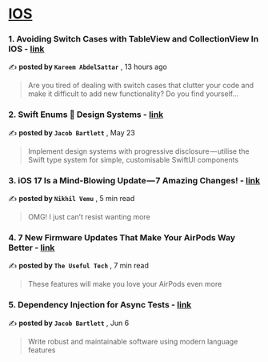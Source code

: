 
<h1><a href=https://medium.com/tag/ios/recommended target="_blank" rel="noopener noreferrer">IOS</a></h1>
<h3>1. Avoiding Switch Cases with TableView and CollectionView In IOS - <a href=https://medium.com/@kareem.as.aboelfateh?source=tag_recommended_feed---------0-84----------ios----------0719d55d_eb08_46b8_8d84_9f91072b0b9d------- target="_blank" rel="noopener noreferrer">link</a></h3>

✍️ **posted by `Kareem AbdelSattar`** <date> , 13 hours ago</date>

<blockquote>Are you tired of dealing with switch cases that clutter your code and make it difficult to add new functionality? Do you find yourself…</blockquote>

<h3>2. Swift Enums 🤝 Design Systems - <a href=https://medium.com/@jacobmartinbartlett?source=tag_recommended_feed---------1-107----------ios----------0719d55d_eb08_46b8_8d84_9f91072b0b9d------- target="_blank" rel="noopener noreferrer">link</a></h3>

✍️ **posted by `Jacob Bartlett`** <date> , May 23</date>

<blockquote>Implement design systems with progressive disclosure — utilise the Swift type system for simple, customisable SwiftUI components</blockquote>

<h3>3. iOS 17 Is a Mind-Blowing Update — 7 Amazing Changes! - <a href=https://medium.com/@nikhilvemu?source=tag_recommended_feed---------2-85----------ios----------0719d55d_eb08_46b8_8d84_9f91072b0b9d------- target="_blank" rel="noopener noreferrer">link</a></h3>

✍️ **posted by `Nikhil Vemu`** <date> , 5 min read</date>

<blockquote>OMG! I just can’t resist wanting more</blockquote>

<h3>4. 7 New Firmware Updates That Make Your AirPods Way Better - <a href=https://medium.com/@theusefultech?source=tag_recommended_feed---------3-84----------ios----------0719d55d_eb08_46b8_8d84_9f91072b0b9d------- target="_blank" rel="noopener noreferrer">link</a></h3>

✍️ **posted by `The Useful Tech`** <date> , 7 min read</date>

<blockquote>These features will make you love your AirPods even more</blockquote>

<h3>5. Dependency Injection for Async Tests - <a href=https://medium.com/@jacobmartinbartlett?source=tag_recommended_feed---------4-107----------ios----------0719d55d_eb08_46b8_8d84_9f91072b0b9d------- target="_blank" rel="noopener noreferrer">link</a></h3>

✍️ **posted by `Jacob Bartlett`** <date> , Jun 6</date>

<blockquote>Write robust and maintainable software using modern language features</blockquote>


